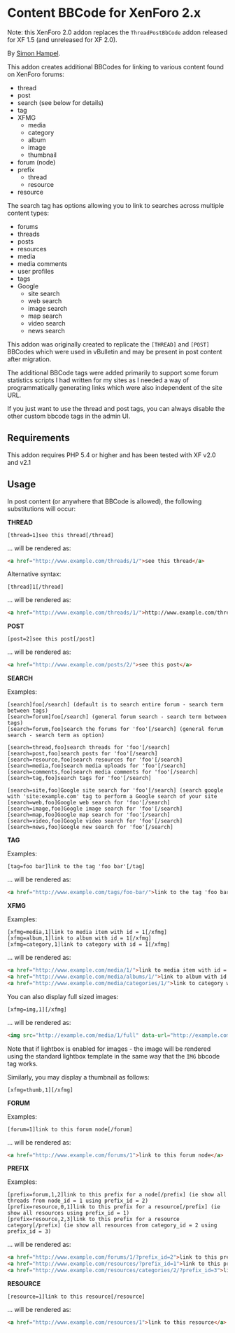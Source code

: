 Content BBCode for XenForo 2.x
==============================

Note: this XenForo 2.0 addon replaces the `ThreadPostBbCode` addon released for XF 1.5 (and unreleased for XF 2.0).

By [Simon Hampel](https://twitter.com/SimonHampel).

This addon creates additional BBCodes for linking to various content found on XenForo forums:
 
 * thread
 * post
 * search (see below for details)
 * tag
 * XFMG
 	* media
 	* category
 	* album
 	* image
 	* thumbnail
 * forum (node)
 * prefix
 	* thread
 	* resource
 * resource
 
The search tag has options allowing you to link to searches across multiple content types:
 
 * forums
 * threads
 * posts
 * resources
 * media
 * media comments
 * user profiles
 * tags
 * Google
 	* site search
 	* web search
 	* image search
 	* map search
 	* video search
 	* news search

This addon was originally created to replicate the `[THREAD]` and `[POST]` BBCodes which were used in vBulletin and may
be present in post content after migration.

The additional BBCode tags were added primarily to support some forum statistics scripts I had written for my sites as 
I needed a way of programmatically generating links which were also independent of the site URL.

If you just want to use the thread and post tags, you can always disable the other custom bbcode tags in the admin UI.

Requirements
------------

This addon requires PHP 5.4 or higher and has been tested with XF v2.0 and v2.1 

Usage
-----

In post content (or anywhere that BBCode is allowed), the following substitutions will occur:

**THREAD**

```bbcode
[thread=1]see this thread[/thread]
```

... will be rendered as:

```html
<a href="http://www.example.com/threads/1/">see this thread</a>
```

Alternative syntax:

```bbcode
[thread]1[/thread]
```

... will be rendered as:

```html
<a href="http://www.example.com/threads/1/">http://www.example.com/threads/1/</a>
```

**POST**

```bbcode
[post=2]see this post[/post]
```

... will be rendered as:

```html
<a href="http://www.example.com/posts/2/">see this post</a>
```

**SEARCH**

Examples:

```bbcode
[search]foo[/search] (default is to search entire forum - search term between tags)
[search=forum]foo[/search] (general forum search - search term between tags)
[search=forum,foo]search the forums for 'foo'[/search] (general forum search - search term as option)

[search=thread,foo]search threads for 'foo'[/search]
[search=post,foo]search posts for 'foo'[/search]
[search=resource,foo]search resources for 'foo'[/search]
[search=media,foo]search media uploads for 'foo'[/search]
[search=comments,foo]search media comments for 'foo'[/search]
[search=tag,foo]search tags for 'foo'[/search] 

[search=site,foo]Google site search for 'foo'[/search] (search google with 'site:example.com' tag to perform a Google search of your site
[search=web,foo]Google web search for 'foo'[/search]
[search=image,foo]Google image search for 'foo'[/search]
[search=map,foo]Google map search for 'foo'[/search]
[search=video,foo]Google video search for 'foo'[/search]
[search=news,foo]Google new search for 'foo'[/search]
```

**TAG**

Examples:

```bbcode
[tag=foo bar]link to the tag 'foo bar'[/tag]
```

... will be rendered as:

```html
<a href="http://www.example.com/tags/foo-bar/">link to the tag 'foo bar'</a>
```

**XFMG**

Examples:

```bbcode
[xfmg=media,1]link to media item with id = 1[/xfmg]
[xfmg=album,1]link to album with id = 1[/xfmg]
[xfmg=category,1]link to category with id = 1[/xfmg]
```

... will be rendered as:

```html
<a href="http://www.example.com/media/1/">link to media item with id = 1</a>
<a href="http://www.example.com/media/albums/1/">link to album with id = 1</a>
<a href="http://www.example.com/media/categories/1/">link to category with id = 1</a>
```

You can also display full sized images:

```bbcode
[xfmg=img,1][/xfmg]
```

... will be rendered as:

```html
<img src="http://example.com/media/1/full" data-url="http://example.com/media/1/full" class="bbImage" data-zoom-target="1" alt="">
```

Note that if lightbox is enabled for images - the image will be rendered using the standard lightbox template in the
same way that the `IMG` bbcode tag works.

Similarly, you may display a thumbnail as follows:

```bbcode
[xfmg=thumb,1][/xfmg]
```

**FORUM**

Examples:

```bbcode
[forum=1]link to this forum node[/forum]
```

... will be rendered as:

```html
<a href="http://www.example.com/forums/1">link to this forum node</a>
```

**PREFIX**

Examples:

```bbcode
[prefix=forum,1,2]link to this prefix for a node[/prefix] (ie show all threads from node_id = 1 using prefix_id = 2)
[prefix=resource,0,1]link to this prefix for a resource[/prefix] (ie show all resources using prefix_id = 1)
[prefix=resource,2,3]link to this prefix for a resource category[/prefix] (ie show all resources from category_id = 2 using prefix_id = 3)
```

... will be rendered as:

```html
<a href="http://www.example.com/forums/1/?prefix_id=2">link to this prefix for a node</a>
<a href="http://www.example.com/resources/?prefix_id=1">link to this prefix for a resource</a>
<a href="http://www.example.com/resources/categories/2/?prefix_id=3">link to this prefix for a resource category</a>
```

**RESOURCE**

```bbcode
[resource=1]link to this resource[/resource]
```

... will be rendered as:

```html
<a href="http://www.example.com/resources/1">link to this resource</a>
```
